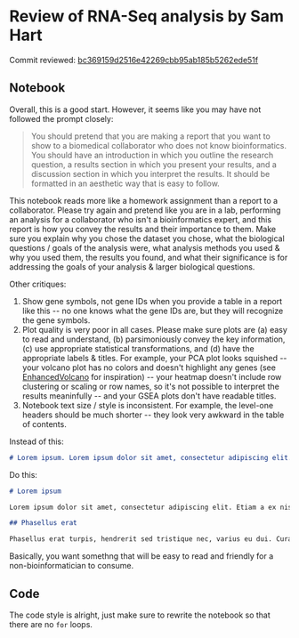 # Review of RNA-Seq analysis by Sam Hart

Commit reviewed: [bc369159d2516e42269cbb95ab185b5262ede51f](https://github.com/sfhart33/skill-assessments/tree/bc369159d2516e42269cbb95ab185b5262ede51f)

## Notebook

Overall, this is a good start. However, it seems like you may have not followed the prompt closely:

>You should pretend that you are making a report that you want to show to a biomedical collaborator who does not know bioinformatics. You should have an introduction in which you outline the research question, a results section in which you present your results, and a discussion section in which you interpret the results. It should be formatted in an aesthetic way that is easy to follow.

This notebook reads more like a homework assignment than a report to a collaborator. Please try again and pretend like you are in a lab, performing an analysis for a collaborator who isn't a bioinformatics expert, and this report is how you convey the results and their importance to them. Make sure you explain why you chose the dataset you chose, what the biological questions / goals of the analysis were, what analysis methods you used & why you used them, the results you found, and what their significance is for addressing the goals of your analysis & larger biological questions. 

Other critiques:

1. Show gene symbols, not gene IDs when you provide a table in a report like this -- no one knows what the gene IDs are, but they will recognize the gene symbols.
2. Plot quality is very poor in all cases. Please make sure plots are (a) easy to read and understand, (b) parsimoniously convey the key information, (c) use appropriate statistical transformations, and (d) have the appropriate labels & titles. For example, your PCA plot looks squished -- your volcano plot has no colors and doesn't highlight any genes (see [EnhancedVolcano](https://bioconductor.org/packages/devel/bioc/vignettes/EnhancedVolcano/inst/doc/EnhancedVolcano.html) for inspiration) -- your heatmap doesn't include row clustering or scaling or row names, so it's not possible to interpret the results meaninfully -- and your GSEA plots don't have readable titles.
3. Notebook text size / style is inconsistent. For example, the level-one headers should be much shorter -- they look very awkward in the table of contents.

Instead of this:

```markdown
# Lorem ipsum. Lorem ipsum dolor sit amet, consectetur adipiscing elit. Etiam a ex nisi. Proin nec dolor gravida elit vulputate lobortis. Sed vel odio odio. Mauris maximus, neque tincidunt accumsan tincidunt, orci lacus molestie nunc, vestibulum bibendum quam urna ut leo. Phasellus erat turpis, hendrerit sed tristique nec, varius eu dui. Curabitur sit amet nunc vel nisl dictum malesuada. Cras vestibulum aliquam magna. Morbi eu tortor ligula. Nullam auctor ligula urna, at consequat neque ullamcorper eu. 
```

Do this:

```md
# Lorem ipsum

Lorem ipsum dolor sit amet, consectetur adipiscing elit. Etiam a ex nisi. Proin nec dolor gravida elit vulputate lobortis. Sed vel odio odio. Mauris maximus, neque tincidunt accumsan tincidunt, orci lacus molestie nunc, vestibulum bibendum quam urna ut leo. 

## Phasellus erat

Phasellus erat turpis, hendrerit sed tristique nec, varius eu dui. Curabitur sit amet nunc vel nisl dictum malesuada. Cras vestibulum aliquam magna. Morbi eu tortor ligula. Nullam auctor ligula urna, at consequat neque ullamcorper eu. 

```

Basically, you want somethng that will be easy to read and friendly for a non-bioinformatician to consume.


## Code

The code style is alright, just make sure to rewrite the notebook so that there are no `for` loops. 


